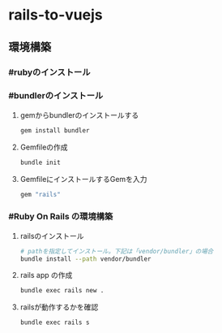 # rails-to-vuejs

## 環境構築

### #rubyのインストール

### #bundlerのインストール
1. gemからbundlerのインストールする
    ```sh
    gem install bundler
    ```
1. Gemfileの作成
    ```sh
    bundle init
    ```
1. GemfileにインストールするGemを入力
    ```sh
    gem "rails"
    ```
### #Ruby On Rails の環境構築
1. railsのインストール
    ```sh
    # pathを指定してインストール。下記は「vendor/bundler」の場合
    bundle install --path vendor/bundler
    ```
1. rails app の作成
    ```sh
    bundle exec rails new .
    ```
1. railsが動作するかを確認
    ```sh
    bundle exec rails s
    ```